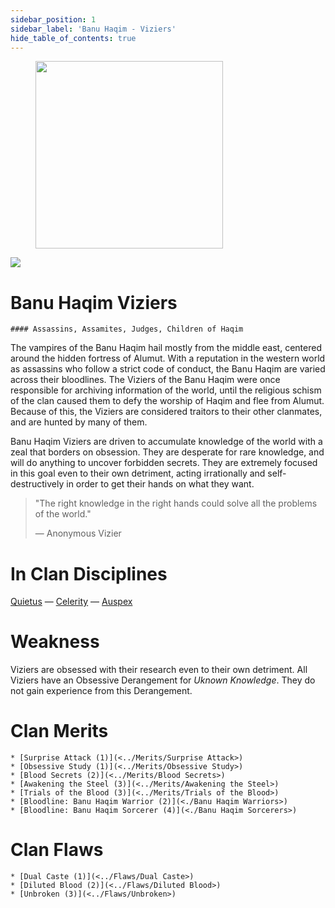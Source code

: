 ```yaml
---
sidebar_position: 1
sidebar_label: 'Banu Haqim - Viziers'
hide_table_of_contents: true
---
```

<figure className="float-right-img">
  <img src="/img/assassin.png" width='300px' />
  <figcaption style={{ fontSize: '0.85em', color: '#666', textAlign: 'center' }}>

  </figcaption>
</figure>

<img src="/img/clanlogos/banuhaqim.png" className="icon-img" />

# Banu Haqim Viziers
    #### Assassins, Assamites, Judges, Children of Haqim

The vampires of the Banu Haqim hail mostly from the middle east, centered around the hidden fortress of Alumut. With a reputation in the western world as assassins who follow a strict code of conduct, the Banu Haqim are varied across their bloodlines. The Viziers of the Banu Haqim were once responsible for archiving information of the world, until the religious schism of the clan caused them to defy the worship of Haqim and flee from Alumut. Because of this, the Viziers are considered traitors to their other clanmates, and are hunted by many of them.

Banu Haqim Viziers are driven to accumulate knowledge of the world with a zeal that borders on obsession. They are desperate for rare knowledge, and will do anything to uncover forbidden secrets. They are extremely focused in this goal even to their own detriment, acting irrationally and self-destructively in order to get their hands on what they want.

> "The right knowledge in the right hands could solve all the problems of the world."
>
> — Anonymous Vizier

# In Clan Disciplines

[Quietus](../Disciplines/Quietus) — [Celerity](../Disciplines/Celerity) — [Auspex](../Disciplines/Auspex)

# Weakness

Viziers are obsessed with their research even to their own detriment. All Viziers have an Obsessive Derangement for *Uknown Knowledge*. They do not gain experience from this Derangement.

# Clan Merits

    * [Surprise Attack (1)](<../Merits/Surprise Attack>)
    * [Obsessive Study (1)](<../Merits/Obsessive Study>)
    * [Blood Secrets (2)](<../Merits/Blood Secrets>)
    * [Awakening the Steel (3)](<../Merits/Awakening the Steel>)
    * [Trials of the Blood (3)](<../Merits/Trials of the Blood>)
    * [Bloodline: Banu Haqim Warrior (2)](<./Banu Haqim Warriors>)
    * [Bloodline: Banu Haqim Sorcerer (4)](<./Banu Haqim Sorcerers>)

# Clan Flaws

    * [Dual Caste (1)](<../Flaws/Dual Caste>)
    * [Diluted Blood (2)](<../Flaws/Diluted Blood>)
    * [Unbroken (3)](<../Flaws/Unbroken>)

